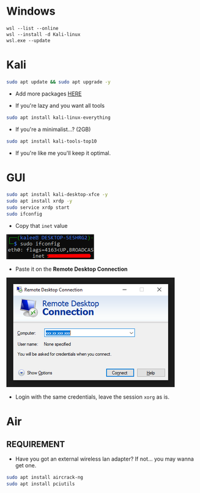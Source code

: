 # Windows

```shell
wsl --list --online
wsl --install -d Kali-linux
wsl.exe --update
```

# Kali

```bash
sudo apt update && sudo apt upgrade -y
```

- Add more packages [HERE](https://www.kali.org/tools/)

- If you're lazy and you want all tools
```bash
sudo apt install kali-linux-everything
```

- If you're a minimalist...? (2GB)
```bash
sudo apt install kali-tools-top10
```

- If you're like me you'll keep it optimal.

# GUI
```bash
sudo apt install kali-desktop-xfce -y
sudo apt install xrdp -y
sudo service xrdp start
sudo ifconfig
```

- Copy that `inet` value

![Alt text](/wsl/kali/imgsrc/ifconfig.png?raw=true "Optional Title")

- Paste it on the **Remote Desktop Connection**

![Alt text](/wsl/kali/imgsrc/remote_desktop_connection.png?raw=true "Optional Title")

- Login with the same credentials, leave the session `xorg` as is.

# Air

## REQUIREMENT

- Have you got an external wireless lan adapter? If not... you may wanna get one.

```bash
sudo apt install aircrack-ng
sudo apt install pciutils
```